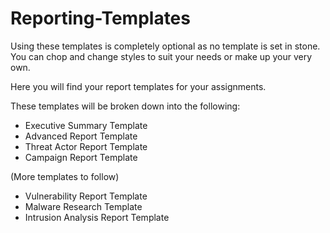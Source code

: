 # Reporting-Templates

Using these templates is completely optional as no template is set in stone. You can chop and change styles to suit your needs or make up your very own.

Here you will find your report templates for your assignments.

These templates will be broken down into the following:
- Executive Summary Template
- Advanced Report Template
- Threat Actor Report Template
- Campaign Report Template



(More templates to follow)
- Vulnerability Report Template
- Malware Research Template
- Intrusion Analysis Report Template
